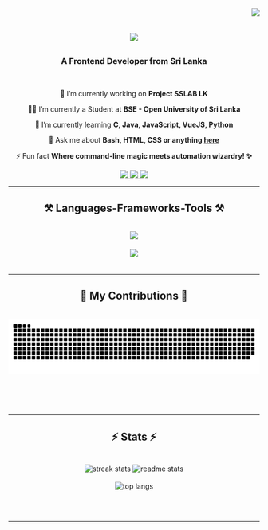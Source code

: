 <img align="right" src="https://visitor-badge.laobi.icu/badge?page_id=noobconner21.noobconner21" />

<h1 align="center">
    <img src="https://readme-typing-svg.herokuapp.com/?font=Righteous&size=35&center=true&vCenter=true&width=500&height=70&duration=4000&lines=Hi+There!+👋;+I'm+Shay+Cormac!;" />
</h1>

<h3 align="center">A Frontend Developer from Sri Lanka </h3>

<br/>

<div align="center">
 
 🔭 I’m currently working on **Project SSLAB LK**

 👩‍💻 I’m currently a Student at **BSE - Open University of Sri Lanka**
 
 🌱 I’m currently learning **C, Java, JavaScript, VueJS, Python**

💬 Ask me about **Bash, HTML, CSS or anything [here](https://github.com/noobconner21/noobconner21/issues)**

⚡ Fun fact **Where command-line magic meets automation wizardry! ✨**

 </div>
 
<div align="center"> 
  <a href="mailto:sslablk@proton.me">
    <img src="https://img.shields.io/badge/Gmail-333333?style=for-the-badge&logo=gmail&logoColor=red" />
  </a>
  <a href="https://linkedin.com/in/vimukthi-lakshan21" target="_blank">
    <img src="https://img.shields.io/badge/LinkedIn-0077B5?style=for-the-badge&logo=linkedin&logoColor=white" target="_blank" />
  </a>
  <a href="https://noobconner21.github.io/portfolio/" target="_blank">
     <img src="https://img.shields.io/badge/Portfolio-FF5722?style=for-the-badge&logo=todoist&logoColor=white" target="_blank" /> <!-- sqlite, safari, google-chrome are other good icon options -->
  </a>
</div>

 <hr/>
 
<h2 align="center">⚒️ Languages-Frameworks-Tools ⚒️</h2>
<br/>
<div align="center">
    <img src="https://skillicons.dev/icons?i=bash,c,html,css,bootstrap,vue,js,py,java"/>
</div>
<br>
<div align="center">
    <img src="https://skillicons.dev/icons?i=arch,kali,androidstudio,aws,azure,cloudflare,git,ai,ps,vscode"/>
</div>

<br/>
<hr/>

<div align="center">
  <h2>🐍 My Contributions 🐍</h2>
  <br>
  <img alt="snake eating my contributions" src="https://raw.githubusercontent.com/noobconner21/noobconner21/output/github-contribution-grid-snake.svg" />
  
  <br/><br/><br/>
</div>

<hr/>

<h2 align="center">⚡ Stats ⚡</h2>
<br>
<div align=center>
  <img width=420 src="https://github-readme-streak-stats-salesp07.vercel.app/?user=noobconner21&count_private=true&theme=react&border_radius=10" alt="streak stats"/>
  <img width=390 src="https://github-readme-stats-salesp07.vercel.app/api?username=noobconner21&count_private=true&show_icons=true&theme=react&rank_icon=github&border_radius=10" alt="readme stats" />
  <br/>
  <br>
  <img width=325 align="center" src="https://github-readme-stats-salesp07.vercel.app/api/top-langs/?username=noobconner21&hide=HTML&langs_count=8&layout=compact&theme=react&border_radius=10&size_weight=0.5&count_weight=0.5&exclude_repo=github-readme-stats" alt="top langs" />
</div>

<br/><br/>

<hr/>

<br/>

<!-- <div align="center">
<a href='https://ko-fi.com/V7V4RAK9C' target='_blank'><img height='64' style='border:0px;height:64px;' src='https://storage.ko-fi.com/cdn/kofi1.png?v=3' border='0' alt='Buy Me a Coffee at ko-fi.com' /></a>
</div> -->

<br/>
